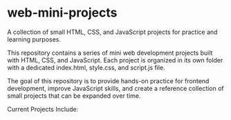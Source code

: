 # web-mini-projects
A collection of small HTML, CSS, and JavaScript projects for practice and learning purposes.

This repository contains a series of mini web development projects built with HTML, CSS, and JavaScript. Each project is organized in its own folder with a dedicated index.html, style.css, and script.js file.

The goal of this repository is to provide hands-on practice for frontend development, improve JavaScript skills, and create a reference collection of small projects that can be expanded over time.

Current Projects Include:
